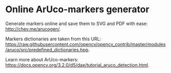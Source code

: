 Online ArUco-markers generator
====

Generate markers online and save them to SVG and PDF with ease: http://chev.me/arucogen/.

Markers dictionaries are taken from this URL:
https://raw.githubusercontent.com/opencv/opencv_contrib/master/modules/aruco/src/predefined_dictionaries.hpp.

Learn more about ArUco-markers: https://docs.opencv.org/3.2.0/d5/dae/tutorial_aruco_detection.html.

